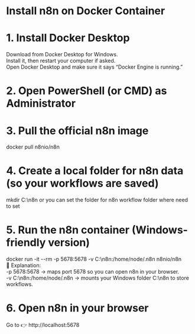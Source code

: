 # Install n8n on Docker Container

# 1. Install Docker Desktop 
Download from Docker Desktop for Windows. \
Install it, then restart your computer if asked.  \
Open Docker Desktop and make sure it says “Docker Engine is running.”

# 2. Open PowerShell (or CMD) as Administrator

# 3. Pull the official n8n image 
docker pull n8nio/n8n

# 4. Create a local folder for n8n data (so your workflows are saved) 
mkdir C:\n8n   or you can set the folder for n8n workflow folder where need to set

# 5. Run the n8n container (Windows-friendly version) 
docker run -it --rm -p 5678:5678 -v C:\n8n:/home/node/.n8n n8nio/n8n   \
🔎 Explanation:  \
-p 5678:5678 → maps port 5678 so you can open n8n in your browser.   \
-v C:\n8n:/home/node/.n8n → mounts your Windows folder C:\n8n to store workflows.

# 6. Open n8n in your browser   
Go to 👉 http://localhost:5678
